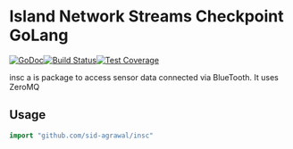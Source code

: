 
# Island Network Streams Checkpoint GoLang #

[![GoDoc](https://godoc.org/github.com/sid-agrawal/insc?status.svg)](https://godoc.org/github.com/sid-agrawal/insc)[![Build Status](https://travis-ci.com/sid-agrawal/insc.svg?branch=master)](https://travis-ci.com/sid-agrawal/insc)[![Test Coverage](https://coveralls.io/repos/sid-agrawal/insc/badge.svg?branch=master)](https://coveralls.io/r/sid-agrawal/insc?branch=master)

insc a is package to access sensor data connected via BlueTooth. It uses ZeroMQ

## Usage ##

```go
import "github.com/sid-agrawal/insc"
```
